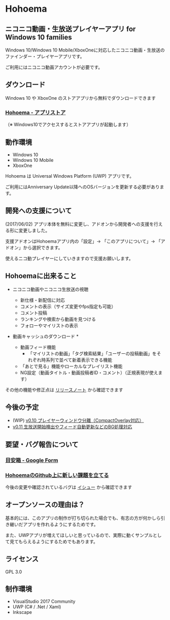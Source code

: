 # Hohoema

## ニコニコ動画・生放送プレイヤーアプリ for Windows 10 families

Windows 10/Windows 10 Mobile/XboxOneに対応したニコニコ動画・生放送のファインダー・プレイヤーアプリです。

ご利用にはニコニコ動画アカウントが必要です。

## ダウンロード

Windows 10 や XboxOne のストアアプリから無料でダウンロードできます

### [Hohoema - アプリストア](https://www.microsoft.com/ja-jp/store/p/hohoema/9nblggh4rxt6)

（※ Windows10でアクセスするとストアアプリが起動します）

## 動作環境

* Windows 10
* Windows 10 Mobile
* XboxOne

Hohoema は Universal Windows Platform (UWP) アプリです。

ご利用にはAnniversary Update以降へのOSバージョンを更新する必要があります。

## 開発への支援について

(2017/06/02)  アプリ本体を無料に変更し、アドオンから開発者への支援を行える形に変更しました。

支援アドオンはHohoemaアプリ内の「設定」→ 「このアプリについて」→ 「アドオン」から選択できます。

使えるニコ動プレイヤーにしていきますので支援お願いします。

## Hohoemaに出来ること

* ニコニコ動画やニコニコ生放送の視聴
  * 新仕様・新配信に対応
  * コメントの表示（サイズ変更やfps指定も可能）
  * コメント投稿
  * ランキングや検索から動画を見つける
  * フォローやマイリストの表示

* 動画キャッシュのダウンロード
  *
  * 動画フィード機能
    * 「マイリストの動画」「タグ検索結果」「ユーザーの投稿動画」をそれぞれ時系列で並べて新着表示できる機能
  * 「あとで見る」機能やローカルなプレイリスト機能
  * NG設定（動画タイトル・動画投稿者ID・コメント）（正規表現が使えます）

その他の機能や修正点は [リリースノート](https://github.com/tor4kichi/Hohoema/wiki/%E3%83%AA%E3%83%AA%E3%83%BC%E3%82%B9%E3%83%8E%E3%83%BC%E3%83%88) から確認できます

## 今後の予定

* (WIP) [v0.10 プレイヤーウィンドウ分離（CompactOverlay対応）](https://github.com/tor4kichi/Hohoema/milestone/16)
* [v0.11 生放送開始検出やフィード自動更新などのBG処理対応](https://github.com/tor4kichi/Hohoema/milestone/4)

## 要望・バグ報告について

### [目安箱 - Google Form](https://docs.google.com/forms/d/e/1FAIpQLSc0IvUdQ7WN73A5M0zV4t5fe20BVV7B4CXmiKpPTrHOlqyXiw/viewform)

### [HohoemaのGithub上に新しい課題を立てる](https://github.com/tor4kichi/Hohoema/issues)

今後の変更や確認されているバグは [イシュー](https://github.com/tor4kichi/Hohoema/issues) から確認できます

## オープンソースの理由は？

基本的には、このアプリの制作が打ち切られた場合でも、有志の方が何かしら引き継いだアプリを作れるようにするためです。

また、UWPアプリが増えてほしいと思っているので、実際に動くサンプルとして見てもらえるようにするためでもあります。

## ライセンス

GPL 3.0


## 制作環境

* VisualStudio 2017 Community
* UWP (C# / .Net / Xaml)
* Inkscape
